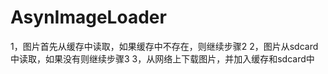 AsynImageLoader
===============

 1，图片首先从缓存中读取，如果缓存中不存在，则继续步骤2 	 2，图片从sdcard中读取，如果没有则继续步骤3 	  3，从网络上下载图片，并加入缓存和sdcard中
